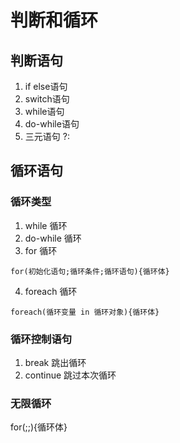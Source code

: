 # 判断和循环
## 判断语句
1. if else语句
2. switch语句
3. while语句
4. do-while语句
5. 三元语句 ?:
## 循环语句
### 循环类型
1. while 循环
2. do-while 循环
3. for 循环
```
for(初始化语句;循环条件;循环语句){循环体}
```
4. foreach 循环
```
foreach(循环变量 in 循环对象){循环体}
```
### 循环控制语句
1. break 跳出循环
2. continue 跳过本次循环

### 无限循环
for(;;){循环体}

